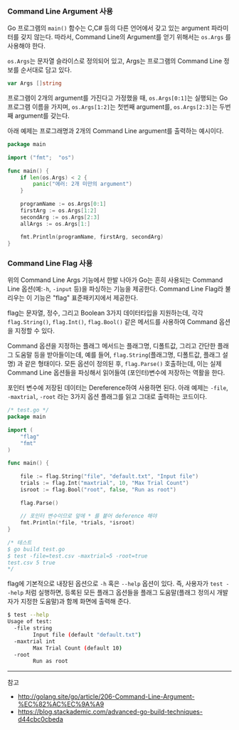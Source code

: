 
### Command Line Argument 사용

Go 프로그램의 `main()` 함수는 C,C# 등의 다른 언어에서 갖고 있는 argument 파라미터를 갖지 않는다. 따라서, Command Line의 Argument를 얻기 위해서는 `os.Args` 를 사용해야 한다.

`os.Args`는 문자열 슬라이스로 정의되어 있고, Args는 프로그램의 Command Line 정보를 순서대로 담고 있다.

```go
var Args []string
```

프로그램이 2개의 argument를 가진다고 가정했을 때, `os.Args[0:1]`는 실행되는 Go 프로그램 이름을 가지며, `os.Args[1:2]`는 첫번째 argument를, `os.Args[2:3]`는 두번째 argument를 갖는다.

아래 예제는 프로그래명과 2개의 Command Line argument를 출력하는 예시이다.

```go
package main
 
import ("fmt";  "os")
 
func main() {
    if len(os.Args) < 2 {
        panic("에러: 2개 미만의 argument")
    }
     
    programName := os.Args[0:1]
    firstArg := os.Args[1:2]
    secondArg := os.Args[2:3]
    allArgs := os.Args[1:]
     
    fmt.Println(programName, firstArg, secondArg)
}
```

### Command Line Flag 사용

위의 Command Line Args 기능에서 한발 나아가 Go는 흔히 사용되는 Command Line 옵션(예:`-h`, `-input` 등)을 파싱하는 기능을 제공한다. Command Line Flag라 불리우는 이 기능은 "flag" 표준패키지에서 제공한다.

flag는 문자열, 정수, 그리고 Boolean 3가지 데이터타입을 지원하는데, 각각 `flag.String()`, `flag.Int()`, `flag.Bool()` 같은 메서드를 사용하여 Command 옵션을 지정할 수 있다.

Command 옵션을 지정하는 플래그 메서드는 플래그명, 디폴트값, 그리고 간단한 플래그 도움말 등을 받아들이는데, 예를 들어, `flag.String`(플래그명, 디폴트값, 플래그 설명) 과 같은 형태이다. 모든 옵션이 정의된 후, `flag.Parse()` 호출하는데, 이는 실제 Command Line 옵션들을 파싱해서 읽어들여 (포인터)변수에 저장하는 역활을 한다.

포인터 변수에 저장된 데이터는 Dereference하여 사용하면 된다. 아래 예제는 `-file`, `-maxtrial`, `-root` 라는 3가지 옵션 플래그를 읽고 그대로 출력하는 코드이다.

```go
/* test.go */
package main
 
import (
    "flag"
    "fmt"
)
 
func main() {
 
    file := flag.String("file", "default.txt", "Input file")
    trials := flag.Int("maxtrial", 10, "Max Trial Count")
    isroot := flag.Bool("root", false, "Run as root")
 
    flag.Parse()
 
    // 포인터 변수이므로 앞에 * 를 붙어 deference 해야
    fmt.Println(*file, *trials, *isroot)
}
 
/* 테스트
$ go build test.go
$ test -file=test.csv -maxtrial=5 -root=true
test.csv 5 true
*/
````

flag에 기본적으로 내장된 옵션으로 `-h` 혹은 `--help` 옵션이 있다. 즉, 사용자가 `test --help` 처럼 실행하면, 등록된 모든 플래그 옵션들을 플래그 도움말(플래그 정의시 개발자가 지정한 도움말)과 함께 화면에 출력해 준다.

```bash
$ test --help
Usage of test:
  -file string
        Input file (default "default.txt")
  -maxtrial int
        Max Trial Count (default 10)
  -root
        Run as root
```

---
참고
- http://golang.site/go/article/206-Command-Line-Argument-%EC%82%AC%EC%9A%A9
- https://blog.stackademic.com/advanced-go-build-techniques-d44cbc0cbeda
